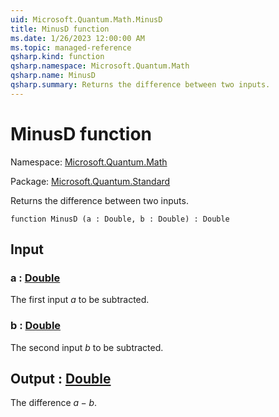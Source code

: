 ```yaml
---
uid: Microsoft.Quantum.Math.MinusD
title: MinusD function
ms.date: 1/26/2023 12:00:00 AM
ms.topic: managed-reference
qsharp.kind: function
qsharp.namespace: Microsoft.Quantum.Math
qsharp.name: MinusD
qsharp.summary: Returns the difference between two inputs.
---
```


# MinusD function

Namespace: [Microsoft.Quantum.Math](xref:Microsoft.Quantum.Math)

Package: [Microsoft.Quantum.Standard](https://nuget.org/packages/Microsoft.Quantum.Standard)


Returns the difference between two inputs.

```qsharp
function MinusD (a : Double, b : Double) : Double
```


## Input

### a : [Double](xref:microsoft.quantum.qsharp.valueliterals#double-literals)

The first input $a$ to be subtracted.


### b : [Double](xref:microsoft.quantum.qsharp.valueliterals#double-literals)

The second input $b$ to be subtracted.



## Output : [Double](xref:microsoft.quantum.qsharp.valueliterals#double-literals)

The difference $a - b$.
